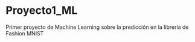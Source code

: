 # Proyecto1_ML
Primer proyecto de Machine Learning sobre la predicción en la librería de Fashion MNIST
